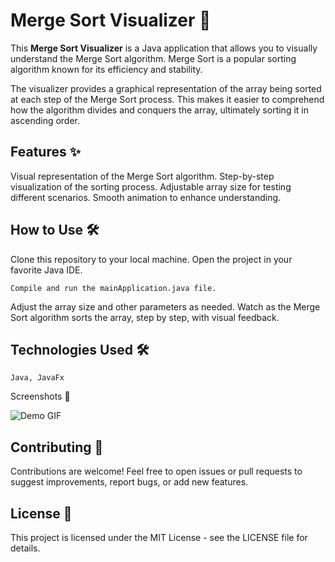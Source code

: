 <h1>Merge Sort Visualizer 🚀</h1>

This **Merge Sort Visualizer** is a Java application that allows you to visually understand the Merge Sort algorithm. Merge Sort is a popular sorting algorithm known for its efficiency and stability.

The visualizer provides a graphical representation of the array being sorted at each step of the Merge Sort process. This makes it easier to comprehend how the algorithm divides and conquers the array, ultimately sorting it in ascending order.

<h2>Features ✨</h2>

Visual representation of the Merge Sort algorithm.
Step-by-step visualization of the sorting process.
Adjustable array size for testing different scenarios.
Smooth animation to enhance understanding.

<h2>How to Use 🛠️</h2>

Clone this repository to your local machine.
Open the project in your favorite Java IDE. <br>

```Compile and run the mainApplication.java file.```

Adjust the array size and other parameters as needed.
Watch as the Merge Sort algorithm sorts the array, step by step, with visual feedback.

<h2>Technologies Used 🛠️</h2>

```Java, JavaFx```

Screenshots 📸

![Demo GIF](demo/demo.gif)

<h2>Contributing 🤝</h2>

Contributions are welcome! Feel free to open issues or pull requests to suggest improvements, report bugs, or add new features.

<h2>License 📝</h2>

This project is licensed under the MIT License - see the LICENSE file for details.
